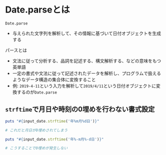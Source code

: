 # Date.parseとは

`Date.parse`

- 与えられた文字列を解析して、その情報に基づいて日付オブジェクトを生成する

パースとは

- 文法に従って分析する、品詞を記述する、構文解析する、などの意味をもつ英単語
- 一定の書式や文法に従って記述されたデータを解析し、プログラムで扱えるようなデータ構造の集合体に変換すること
- 例: `2019-4-11`という入力を解析して`2019/4/11`という日付オブジェクトに変換するのが`Date.parse`

## `strftime`で月日や時刻の0埋めを行わない書式設定

```ruby
puts "#{input_date.strftime('年%m月%d日')}"

# これだと月日が0埋めされてしまう
```

```ruby
puts "#{input_date.strftime('年%-m月%-d日')}"

# こうすることで0埋めが発生しない
```
